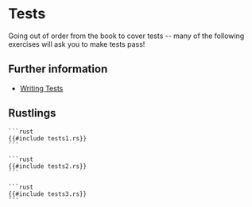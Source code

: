 # Tests

Going out of order from the book to cover tests -- many of the following exercises will ask you to make tests pass!

## Further information

- [Writing Tests](https://doc.rust-lang.org/book/ch11-01-writing-tests.html)

## Rustlings

~~~admonish note title="tests1" collapsible=true
```rust
{{#include tests1.rs}}
```
~~~

~~~admonish note title="tests2" collapsible=true
```rust
{{#include tests2.rs}}
```
~~~

~~~admonish note title="tests3" collapsible=true
```rust
{{#include tests3.rs}}
```
~~~
